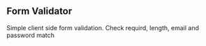 ## Form Validator 

Simple client side form validation. Check requird, length, email and password match


